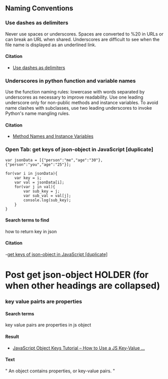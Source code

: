 ## Naming Conventions

### Use dashes as delimiters

Never use spaces or underscores. Spaces are converted to %20 in URLs or can break an URL when shared. Underscores are difficult to see when the file name is displayed as an underlined link.

#### Citation

- [Use dashes as delimiters](https://github.com/bartvandebiezen/file-name-conventions#:~:text=Use%20dashes%20as%20delimiters,-You%20should%20use&text=Never%20use%20spaces%20or%20underscores,displayed%20as%20an%20underlined%20link.)

### Underscores in python function and variable names

Use the function naming rules: lowercase with words separated by underscores as necessary to improve readability. Use one leading underscore only for non-public methods and instance variables. To avoid name clashes with subclasses, use two leading underscores to invoke Python's name mangling rules.

#### Citation

- [Method Names and Instance Variables](https://peps.python.org/pep-0008/#:~:text=Use%20the%20function%20naming%20rules,invoke%20Python's%20name%20mangling%20rules.)

### Open Tab: get keys of json-object in JavaScript [duplicate]

```
var jsonData = [{"person":"me","age":"30"},{"person":"you","age":"25"}];

for(var i in jsonData){
    var key = i;
    var val = jsonData[i];
    for(var j in val){
        var sub_key = j;
        var sub_val = val[j];
        console.log(sub_key);
    }
}

```

#### Search terms to find
how to return key in json

#### Citation
-[get keys of json-object in JavaScript [duplicate]](https://stackoverflow.com/questions/8430336/get-keys-of-json-object-in-javascript)



# Post get json-object HOLDER (for when other headings are collapsed)

### key value pairts are properties

#### Search terms
key value pairs are properties in js object

#### Result
- [JavaScript Object Keys Tutorial – How to Use a JS Key-Value ...](https://www.freecodecamp.org/news/javascript-object-keys-tutorial-how-to-use-a-js-key-value-pair/#:~:text=An%20object%20contains%20properties%2C%20or,the%20value%20%224%20feet%22%20.)

#### Text
"
An object contains properties, or key-value pairs.
"

